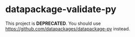 # datapackage-validate-py

This project is **DEPRECATED**. You should use
<https://github.com/datapackages/datapackage-py> instead.
